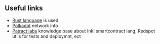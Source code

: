 ## Useful links
* [Rust language](https://www.rust-lang.org/) is used 
* [Polkadot](https://polkadot.network/) network info 
* [Patract labs](https://patractlabs.github.io/substrate-contracts-book/en/) knowledge base about Ink! smartcontract lang, Redspot utils for tests and deploymnt, ect  
